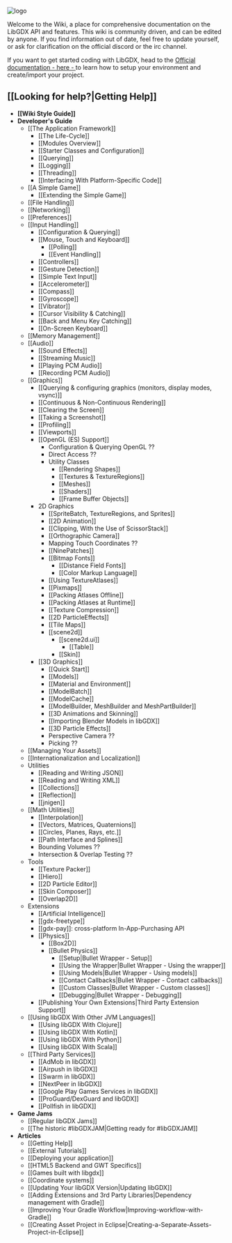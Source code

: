 ![logo](http://libgdx.badlogicgames.com/img/logo.png)

Welcome to the Wiki, a place for comprehensive documentation on the LibGDX API and features.  This wiki is community driven, and can be edited by anyone. If you find information out of date, feel free to update yourself, or ask for clarification on the official discord or the irc channel.

If you want to get started coding with LibGDX, head to the [Official documentation - here - ](https://libgdx.badlogicgames.com/documentation/) to learn how to setup your environment and create/import your project.

## **[[Looking for help?|Getting Help]]**

  * **[[Wiki Style Guide]]**
  * **Developer's Guide**
    * [[The Application Framework]]
      * [[The Life-Cycle]]
      * [[Modules Overview]]
      * [[Starter Classes and Configuration]]
      * [[Querying]]
      * [[Logging]]
      * [[Threading]]
      * [[Interfacing With Platform-Specific Code]]
    * [[A Simple Game]]
      * [[Extending the Simple Game]]
    * [[File Handling]]
    * [[Networking]]
    * [[Preferences]]
    * [[Input Handling]]
      * [[Configuration & Querying]]
      * [[Mouse, Touch and Keyboard]]
        * [[Polling]]
        * [[Event Handling]]
      * [[Controllers]]
      * [[Gesture Detection]]
      * [[Simple Text Input]]
      * [[Accelerometer]]
      * [[Compass]]
      * [[Gyroscope]]
      * [[Vibrator]]
      * [[Cursor Visibility & Catching]]
      * [[Back and Menu Key Catching]]
      * [[On-Screen Keyboard]]
    * [[Memory Management]]
    * [[Audio]]
      * [[Sound Effects]]
      * [[Streaming Music]]
      * [[Playing PCM Audio]]
      * [[Recording PCM Audio]]
    * [[Graphics]]
      * [[Querying & configuring graphics (monitors, display modes, vsync)]]
      * [[Continuous & Non-Continuous Rendering]]
      * [[Clearing the Screen]]
      * [[Taking a Screenshot]]
      * [[Profiling]]
      * [[Viewports]]
      * [[OpenGL (ES) Support]]
        * Configuration & Querying OpenGL ??
        * Direct Access ??
        * Utility Classes
          * [[Rendering Shapes]]
          * [[Textures & TextureRegions]]
          * [[Meshes]]
          * [[Shaders]]
          * [[Frame Buffer Objects]]
      * 2D Graphics
        * [[SpriteBatch, TextureRegions, and Sprites]]
        * [[2D Animation]]
        * [[Clipping, With the Use of ScissorStack]]
        * [[Orthographic Camera]]
        * Mapping Touch Coordinates ??
        * [[NinePatches]]
        * [[Bitmap Fonts]]
          * [[Distance Field Fonts]]
          * [[Color Markup Language]]
        * [[Using TextureAtlases]]
        * [[Pixmaps]]
        * [[Packing Atlases Offline]]
        * [[Packing Atlases at Runtime]]
        * [[Texture Compression]]
        * [[2D ParticleEffects]]
        * [[Tile Maps]]
        * [[scene2d]]
          * [[scene2d.ui]]
            * [[Table]]
          * [[Skin]]
      * [[3D Graphics]]
        * [[Quick Start]]
        * [[Models]]
        * [[Material and Environment]]
        * [[ModelBatch]]
        * [[ModelCache]]
        * [[ModelBuilder, MeshBuilder and MeshPartBuilder]]
        * [[3D Animations and Skinning]]
        * [[Importing Blender Models in libGDX]]
        * [[3D Particle Effects]]
        * Perspective Camera ??
        * Picking ??
    * [[Managing Your Assets]]
    * [[Internationalization and Localization]]
    * Utilities
      * [[Reading and Writing JSON]]
      * [[Reading and Writing XML]]
      * [[Collections]]
      * [[Reflection]]
      * [[jnigen]]
    * [[Math Utilities]]
      * [[Interpolation]]
      * [[Vectors, Matrices, Quaternions]]
      * [[Circles, Planes, Rays, etc.]]
      * [[Path Interface and Splines]]
      * Bounding Volumes ??
      * Intersection & Overlap Testing ??
    * Tools
      * [[Texture Packer]]
      * [[Hiero]]
      * [[2D Particle Editor]]
      * [[Skin Composer]]
      * [[Overlap2D]]
    * Extensions
      * [[Artificial Intelligence]]
      * [[gdx-freetype]]
      * [[gdx-pay]]: cross-platform In-App-Purchasing API
      * [[Physics]]
        * [[Box2D]]    
        * [[Bullet Physics]]
          * [[Setup|Bullet Wrapper - Setup]]
          * [[Using the Wrapper|Bullet Wrapper - Using the wrapper]]
          * [[Using Models|Bullet Wrapper - Using models]]
          * [[Contact Callbacks|Bullet Wrapper - Contact callbacks]]
          * [[Custom Classes|Bullet Wrapper - Custom classes]]
          * [[Debugging|Bullet Wrapper - Debugging]]
      * [[Publishing Your Own Extensions|Third Party Extension Support]] 
    * [[Using libGDX With Other JVM Languages]]
      * [[Using libGDX With Clojure]]
      * [[Using libGDX With Kotlin]]
      * [[Using libGDX With Python]]
      * [[Using libGDX With Scala]]
    * [[Third Party Services]]
      * [[AdMob in libGDX]]
      * [[Airpush in libGDX]]
      * [[Swarm in libGDX]]
      * [[NextPeer in libGDX]]
      * [[Google Play Games Services in libGDX]]
      * [[ProGuard/DexGuard and libGDX]]
      * [[Pollfish in libGDX]]
  * **Game Jams**
    * [[Regular libGDX Jams]]
    * [[The historic #libGDXJAM|Getting ready for #libGDXJAM]]
  * **Articles**
    * [[Getting Help]]
    * [[External Tutorials]]
    * [[Deploying your application]]
    * [[HTML5 Backend and GWT Specifics]]
    * [[Games built with libgdx]]
    * [[Coordinate systems]]
    * [[Updating Your libGDX Version|Updating libGDX]]
    * [[Adding Extensions and 3rd Party Libraries|Dependency management with Gradle]]
    * [[Improving Your Gradle Workflow|Improving-workflow-with-Gradle]]
    * [[Creating Asset Project in Eclipse|Creating-a-Separate-Assets-Project-in-Eclipse]] 
